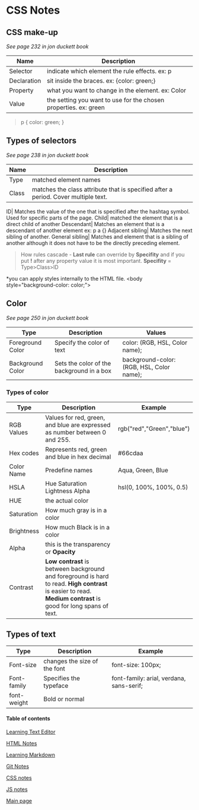 # CSS Notes


## CSS make-up

*See page 232 in jon duckett book*

Name|Description
---- | ----
Selector| indicate which element the rule effects. ex: p
Declaration| sit inside the braces. ex: {color: green;}
Property| what you want to change in the element. ex: Color
Value| the setting you want to use for the chosen properties. ex: green

> p {
    color: green;
}

## Types of selectors

*See page 238 in jon duckett book*

Name|Description
----- | -----
Type| matched element names
Class| matches the class attribute that is specified after a period. Cover multiple text.

ID| Matches the value of the one that is specified after the hashtag symbol. Used for specific parts of the page.
Child| matched the element that is a direct child of another
Descendant| Matches an element that is a descendant of another element ex: p a {}
Adjacent sibling| Matches the next sibling of another.
General sibling| Matches and element that is a sibling of another although it does not have to be the directly preceding element.

> How rules cascade - **Last rule** can override by **Specifity** and if you put **!** after any property value it is most important. **Specifity** = Type>Class>ID

*you can apply styles internally to the HTML file. \<body style="background-color: color;">

## Color

*See page 250 in jon duckett book*

Type| Description| Values
---- | ---- | ----- |
Foreground Color| Specify the color of text| color: (RGB, HSL, Color name);
Background Color| Sets the color of the background in a box| background-color: (RGB, HSL, Color name);

### Types of color

Type| Description| Example
---- | ---- | ----
RGB Values| Values for red, green, and blue are expressed as number between 0 and 255.| rgb("red","Green","blue")
Hex codes| Represents red, green and blue in hex decimal| #66cdaa
Color Name| Predefine names | Aqua, Green, Blue
HSLA| Hue Saturation Lightness Alpha| hsl(0, 100%, 100%, 0.5)
HUE| the actual color
Saturation| How much gray is in a color
Brightness| How much Black is in a color
Alpha | this is the transparency or **Opacity**
Contrast| **Low contrast** is between background and foreground is hard to read. **High contrast** is easier to read. **Medium contrast** is good for long spans of text.

## Types of text

Type| Description| Example
---- | ---- | ----
Font-size|changes the size of the font| font-size: 100px;
Font-family| Specifies the typeface| font-family: arial, verdana, sans-serif;
font-weight|  Bold or normal


#### Table of contents
[Learning Text Editor](https://will-ing.github.io/learning-journal/learn-text-editor)

[HTML Notes](https://will-ing.github.io/learning-journal/html-notes)

[Learning Markdown](https://will-ing.github.io/learning-journal/learning-markdown)

[Git Notes](https://will-ing.github.io/learning-journal/git-notes)

[CSS notes](https://will-ing.github.io/learning-journal/css-notes)

[JS notes](https://will-ing.github.io/learning-journal/js-notes)

[Main page](https://will-ing.github.io/learning-journal/)